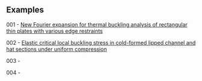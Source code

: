 ## Examples

001 - [New Fourier expansion for thermal buckling analysis of rectangular thin plates with various edge restraints](https://doi.org/10.1007/s00419-023-02447-8)

002 - [Elastic critical local buckling stress in cold-formed lipped channel and hat sections under uniform compression](https://doi.org/10.1016/j.tws.2023.111064)

003 - 

004 -
